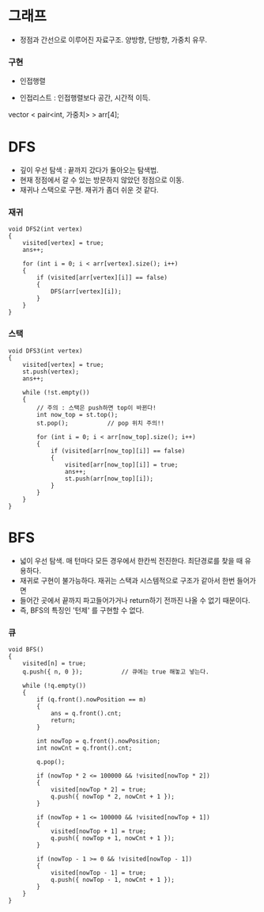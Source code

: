 # 그래프

- 정점과 간선으로 이루어진 자료구조. 양방향, 단방향, 가중치 유무.

### 구현

- 인접행렬

- 인접리스트 : 인접행렬보다 공간, 시간적 이득.

vector < pair<int, 가중치> > arr[4];



# DFS

- 깊이 우선 탐색 : 끝까지 갔다가 돌아오는 탐색법.
- 현재 정점에서 갈 수 있는 방문하지 않았던 정점으로 이동.
- 재귀나 스택으로 구현. 재귀가 좀더 쉬운 것 같다.  

### 재귀

	void DFS2(int vertex)			
	{
		visited[vertex] = true;
		ans++;

		for (int i = 0; i < arr[vertex].size(); i++)
		{
			if (visited[arr[vertex][i]] == false)
			{
				DFS(arr[vertex][i]);
			}
		}
	}



### 스택

	void DFS3(int vertex)	
	{
		visited[vertex] = true;
		st.push(vertex);
		ans++;

		while (!st.empty())
		{
			// 주의 : 스택은 push하면 top이 바뀐다!
			int now_top = st.top();
			st.pop();			// pop 위치 주의!! 

			for (int i = 0; i < arr[now_top].size(); i++)
			{
				if (visited[arr[now_top][i]] == false)
				{
					visited[arr[now_top][i]] = true;
					ans++;
					st.push(arr[now_top][i]);
				}
			}
		}
	}

# BFS

- 넓이 우선 탐색. 매 턴마다 모든 경우에서 한칸씩 전진한다. 최단경로를 찾을 때 유용하다.
- 재귀로 구현이 불가능하다. 재귀는 스택과 시스템적으로 구조가 같아서 한번 들어가면
- 들어간 곳에서 끝까지 파고들어가거나 return하기 전까진 나올 수 없기 때문이다.
- 즉, BFS의 특징인 '턴제' 를 구현할 수 없다.


### 큐

	void BFS()
	{
		visited[n] = true;
		q.push({ n, 0 });			// 큐에는 true 해놓고 넣는다.

		while (!q.empty())
		{
			if (q.front().nowPosition == m)
			{
				ans = q.front().cnt;
				return;							
			}

			int nowTop = q.front().nowPosition;
			int nowCnt = q.front().cnt;

			q.pop();

			if (nowTop * 2 <= 100000 && !visited[nowTop * 2])
			{
				visited[nowTop * 2] = true;
				q.push({ nowTop * 2, nowCnt + 1 });
			}

			if (nowTop + 1 <= 100000 && !visited[nowTop + 1])
			{
				visited[nowTop + 1] = true;
				q.push({ nowTop + 1, nowCnt + 1 });
			}

			if (nowTop - 1 >= 0 && !visited[nowTop - 1])
			{
				visited[nowTop - 1] = true;
				q.push({ nowTop - 1, nowCnt + 1 });
			}
		}
	}